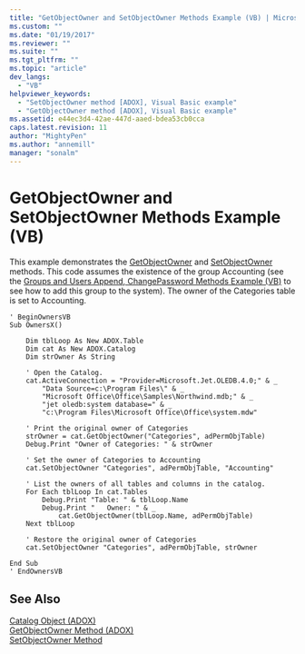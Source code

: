 ```yaml
---
title: "GetObjectOwner and SetObjectOwner Methods Example (VB) | Microsoft Docs"
ms.custom: ""
ms.date: "01/19/2017"
ms.reviewer: ""
ms.suite: ""
ms.tgt_pltfrm: ""
ms.topic: "article"
dev_langs: 
  - "VB"
helpviewer_keywords: 
  - "SetObjectOwner method [ADOX], Visual Basic example"
  - "GetObjectOwner method [ADOX], Visual Basic example"
ms.assetid: e44ec3d4-42ae-447d-aaed-bdea53cb0cca
caps.latest.revision: 11
author: "MightyPen"
ms.author: "annemill"
manager: "sonalm"
---
```

# GetObjectOwner and SetObjectOwner Methods Example (VB)
This example demonstrates the [GetObjectOwner](../../../ado/reference/adox-api/getobjectowner-method-adox.md) and [SetObjectOwner](../../../ado/reference/adox-api/setobjectowner-method.md) methods. This code assumes the existence of the group Accounting (see the [Groups and Users Append, ChangePassword Methods Example (VB)](../../../ado/reference/adox-api/groups-and-users-append-changepassword-methods-example-vb.md) to see how to add this group to the system). The owner of the Categories table is set to Accounting.  
  
```  
' BeginOwnersVB  
Sub OwnersX()  
  
    Dim tblLoop As New ADOX.Table  
    Dim cat As New ADOX.Catalog  
    Dim strOwner As String  
  
    ' Open the Catalog.  
    cat.ActiveConnection = "Provider=Microsoft.Jet.OLEDB.4.0;" & _  
        "Data Source=c:\Program Files\" & _  
        "Microsoft Office\Office\Samples\Northwind.mdb;" & _  
        "jet oledb:system database=" & _  
        "c:\Program Files\Microsoft Office\Office\system.mdw"  
  
    ' Print the original owner of Categories  
    strOwner = cat.GetObjectOwner("Categories", adPermObjTable)  
    Debug.Print "Owner of Categories: " & strOwner  
  
    ' Set the owner of Categories to Accounting  
    cat.SetObjectOwner "Categories", adPermObjTable, "Accounting"  
  
    ' List the owners of all tables and columns in the catalog.  
    For Each tblLoop In cat.Tables  
        Debug.Print "Table: " & tblLoop.Name  
        Debug.Print "   Owner: " & _  
            cat.GetObjectOwner(tblLoop.Name, adPermObjTable)  
    Next tblLoop  
  
    ' Restore the original owner of Categories  
    cat.SetObjectOwner "Categories", adPermObjTable, strOwner  
  
End Sub  
' EndOwnersVB  
```  
  
## See Also  
 [Catalog Object (ADOX)](../../../ado/reference/adox-api/catalog-object-adox.md)   
 [GetObjectOwner Method (ADOX)](../../../ado/reference/adox-api/getobjectowner-method-adox.md)   
 [SetObjectOwner Method](../../../ado/reference/adox-api/setobjectowner-method.md)